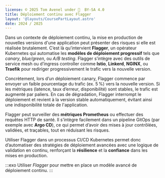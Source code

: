 ```yaml
---
license: © 2025 Tom Avenel under 󰵫  BY-SA 4.0
title: Déploiement continu avec Flagger
layout: '@layouts/CoursePartLayout.astro'
date: 2024 / 2025
---
```


Dans un contexte de déploiement continu, la mise en production de nouvelles versions d'une application peut présenter des risques si elle est réalisée brutalement. C’est là qu’intervient **Flagger**, un opérateur Kubernetes qui automatise les **modèles de déploiement progressif** tels que *canary*, *blue/green*, ou *A/B testing*. Flagger s’intègre avec des outils de service mesh ou d’ingress controller comme **Istio**, **Linkerd**, **NGINX**, ou **Traefik** pour rediriger progressivement le trafic vers la nouvelle version.

Concrètement, lors d’un déploiement canary, Flagger commence par envoyer un faible pourcentage du trafic (ex. 5 %) vers la nouvelle version. Si les métriques (latence, taux d’erreur, disponibilité) sont stables, le trafic est augmenté par paliers. En cas de dégradation, Flagger interrompt le déploiement et revient à la version stable automatiquement, évitant ainsi une indisponibilité totale de l'application.

Flagger peut surveiller des **métriques Prometheus** ou effectuer des requêtes HTTP de santé. Il s’intègre facilement dans un pipeline GitOps (par exemple avec **Argo CD**), ce qui permet d’avoir des mises à jour contrôlées, validées, et traçables, tout en réduisant les risques.

Utiliser Flagger dans un processus CI/CD Kubernetes permet donc d’automatiser des stratégies de déploiement avancées avec une logique de validation en continu, renforçant la **résilience** et la **confiance** dans les mises en production.

:::exo
Utiliser _Flagger_ pour mettre en place un modèle avancé de déploiement continu.
:::

